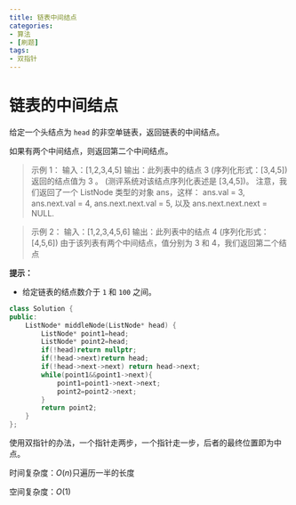 ```yaml
---
title: 链表中间结点
categories:
- 算法
- [刷题]
tags:
- 双指针
---
```

<head>
    <script src="https://cdn.mathjax.org/mathjax/latest/MathJax.js?config=TeX-AMS-MML_HTMLorMML" type="text/javascript"></script>
    <script type="text/x-mathjax-config">
        MathJax.Hub.Config({
            tex2jax: {
            skipTags: ['script', 'noscript', 'style', 'textarea', 'pre'],
            inlineMath: [['$','$']]
            }
        });
    </script>
</head>

# 链表的中间结点

给定一个头结点为 `head` 的非空单链表，返回链表的中间结点。

如果有两个中间结点，则返回第二个中间结点。

> 示例 1：
输入：[1,2,3,4,5]
输出：此列表中的结点 3 (序列化形式：[3,4,5])
返回的结点值为 3 。 (测评系统对该结点序列化表述是 [3,4,5])。
注意，我们返回了一个 ListNode 类型的对象 ans，这样：
ans.val = 3, ans.next.val = 4, ans.next.next.val = 5, 以及 ans.next.next.next = NULL.

> 示例 2：
输入：[1,2,3,4,5,6]
输出：此列表中的结点 4 (序列化形式：[4,5,6])
由于该列表有两个中间结点，值分别为 3 和 4，我们返回第二个结点

**提示：**

- 给定链表的结点数介于 `1` 和 `100` 之间。

```c++
class Solution {
public:
    ListNode* middleNode(ListNode* head) {
        ListNode* point1=head;
        ListNode* point2=head;
        if(!head)return nullptr;
        if(!head->next)return head;
        if(!head->next->next) return head->next;
        while(point1&&point1->next){
            point1=point1->next->next;
            point2=point2->next;
        }
        return point2;
    }
};
```

使用双指针的办法，一个指针走两步，一个指针走一步，后者的最终位置即为中点。

时间复杂度：$O(n)$只遍历一半的长度

空间复杂度：$O(1)$


